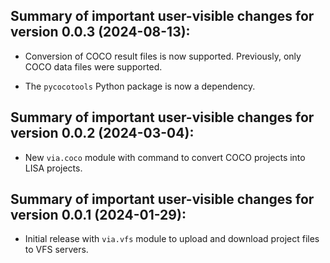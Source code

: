 Summary of important user-visible changes for version 0.0.3 (2024-08-13):
-------------------------------------------------------------------------

* Conversion of COCO result files is now supported.  Previously, only
  COCO data files were supported.

* The `pycocotools` Python package is now a dependency.


Summary of important user-visible changes for version 0.0.2 (2024-03-04):
-------------------------------------------------------------------------

* New `via.coco` module with command to convert COCO projects into
  LISA projects.


Summary of important user-visible changes for version 0.0.1 (2024-01-29):
-------------------------------------------------------------------------

* Initial release with `via.vfs` module to upload and download project
  files to VFS servers.
